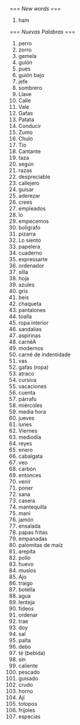 === *New words* ===

1. ham

=== *Nuevas Palabras* ===

1. perro
2. zorro
3. gemela
4. guión
5. pues
6. guión bajo
7. jefe
8. sombrero
9. Llave
10. Calle
11. Vale
12. Gafas
13. Patata
14. Conducir
15. Zumo
16. Chulo
17. Tío
18. Cantante
19. taza
20. según
21. razas
22. despreciable
23. callejero
24. guisar
25. aderezar
26. crees  
27. empleados
28. lo
29. empecemos
30. bolígrafo
31. pizarra
32. Lo siento
33. papelera
34. cuaderno
35. expressarte
36. ordenador
37. silla
38. hoja
39. azules
40. gris
41. beis
42. chaqueta
43. pantalones
44. toalla
45. ropa interior
46. sandalias
47. aspirinas
48. carnéA
49. modernos
50. carné de indentidade
51. vas
52. gafas (ropa)
53. atraco
54. cursiva
55. vacaciones
56. cuenta
57. párrafo
58. miércoles
59. media hora
60. jueves
61. lunes
62. Viernes
63. mediodía
64. reyes
65. enero
66. cabalgata
67. veo
68. carbón
69. entonces
70. venir
71. poner
72. sana
73. casera
74. mantequilla
75. maní
76. jamón
77. ensalada
78. papas fritas
79. empanadas
80. palomitas de maíz
81. arepita
82. pollo
83. huevo
84. muslos
85. Ajo
86. traigo
87. botella
88. agua
89. lenteja
90. fideos
91. ordenar
92. trae
93. doy
94. sal
95. palta
96. debo
97. té (bebida)
98. sin
99. caliente
100. pescado
101. guisado
102. crudo
103. horno
104. Ají
105. totopos
106. frijoles
107. especias

